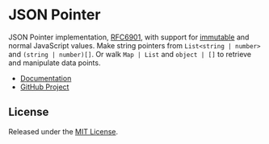 # JSON Pointer

JSON Pointer implementation, [RFC6901](https://tools.ietf.org/html/rfc6901), with support for [immutable](https://immutable-js.com/) and normal JavaScript values. Make string pointers from `List<string | number>` and `(string | number)[]`. Or walk `Map | List` and `object | []` to retrieve and manipulate data points.

- [Documentation](https://ui-schema.bemit.codes)
- [GitHub Project](https://github.com/ui-schema/ui-schema)

## License

Released under the [MIT License](https://github.com/ui-schema/ui-schema/blob/main/LICENSE).
